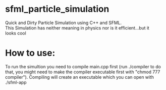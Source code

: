 # sfml_particle_simulation
Quick and Dirty Particle Simulation using C++ and SFML.\
This Simulation has neither meaning in physics nor is it efficient...but it looks cool


# How to use:
To run the simultion you need to compile main.cpp first (run ./compiler to do that, you might need to make the compiler executable first with "chmod 777 compiler"). Compiling will create an executable which you can open with ./sfml-app
